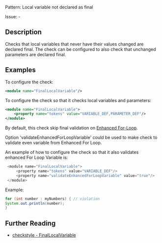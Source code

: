 Pattern: Local variable not declared as final

Issue: -

## Description

Checks that local variables that never have their values changed are declared final. The check can be configured to also check that unchanged parameters are declared final.

## Examples

To configure the check: 


```xml
<module name="FinalLocalVariable"/>
```
        

To configure the check so that it checks local variables and parameters: 


```xml
<module name="FinalLocalVariable">
    <property name="tokens" value="VARIABLE_DEF,PARAMETER_DEF"/>
</module>
```
        

By default, this check skip final validation on [Enhanced For-Loop](http://docs.oracle.com/javase/specs/jls/se8/html/jls-14.html#jls-14.14.2). 

Option 'validateEnhancedForLoopVariable' could be used to make check to validate even variable from Enhanced For Loop. 

An example of how to configure the check so that it also validates enhanced For Loop Variable is: 


```java
 <module name="FinalLocalVariable">
     <property name="tokens" value="VARIABLE_DEF"/>
     <property name="validateEnhancedForLoopVariable" value="true"/>
 </module>
```


Example:


```java
for (int number : myNumbers) { // violation
System.out.println(number);
}
```

## Further Reading

* [checkstyle - FinalLocalVariable](http://checkstyle.sourceforge.net/config_coding.html#FinalLocalVariable)

